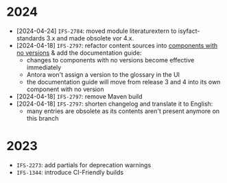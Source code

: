 # 2024

- [2024-04-24] `IFS-2784`: moved module literaturextern to isyfact-standards 3.x and made obsolete vor 4.x.  
- [2024-04-18] `IFS-2797`: refactor content sources into [components with no versions](https://docs.antora.org/antora/latest/component-with-no-version/) & add the documentation guide:
  - changes to components with no versions become effective immediately
  - Antora won't assign a version to the glossary in the UI
  - the documentation guide will move from release 3 and 4 into its own component with no version
- [2024-04-18] `IFS-2797`: remove Maven build
- [2024-04-18] `IFS-2797`: shorten changelog and translate it to English:
  - many entries are obsolete as its contents aren't present anymore on this branch

# 2023

- `IFS-2273`: add partials for deprecation warnings
- `IFS-1344`: introduce CI-Friendly builds
